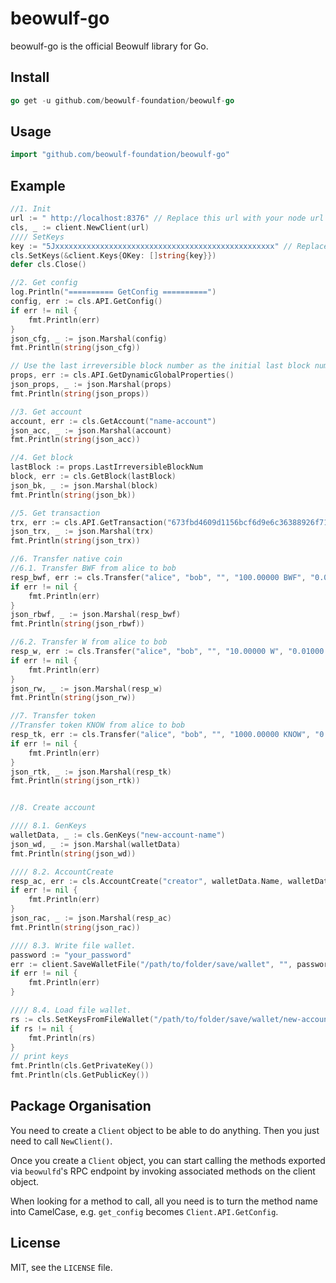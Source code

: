# beowulf-go

beowulf-go is the official Beowulf library for Go.  

## Install
```go
go get -u github.com/beowulf-foundation/beowulf-go
```

## Usage

```go
import "github.com/beowulf-foundation/beowulf-go"
```

## Example

```go
//1. Init
url := " http://localhost:8376" // Replace this url with your node url
cls, _ := client.NewClient(url)
//// SetKeys
key := "5Jxxxxxxxxxxxxxxxxxxxxxxxxxxxxxxxxxxxxxxxxxxxxxxxxx" // Replace your private key
cls.SetKeys(&client.Keys{OKey: []string{key}})
defer cls.Close()

//2. Get config
log.Println("========== GetConfig ==========")
config, err := cls.API.GetConfig()
if err != nil {
    fmt.Println(err)
}
json_cfg, _ := json.Marshal(config)
fmt.Println(string(json_cfg))

// Use the last irreversible block number as the initial last block number.
props, err := cls.API.GetDynamicGlobalProperties()
json_props, _ := json.Marshal(props)
fmt.Println(string(json_props))

//3. Get account
account, err := cls.GetAccount("name-account")
json_acc, _ := json.Marshal(account)
fmt.Println(string(json_acc))

//4. Get block
lastBlock := props.LastIrreversibleBlockNum
block, err := cls.GetBlock(lastBlock)
json_bk, _ := json.Marshal(block)
fmt.Println(string(json_bk))

//5. Get transaction
trx, err := cls.API.GetTransaction("673fbd4609d1156bcf6d9e6c36388926f7116acc")
json_trx, _ := json.Marshal(trx)
fmt.Println(string(json_trx))

//6. Transfer native coin
//6.1. Transfer BWF from alice to bob
resp_bwf, err := cls.Transfer("alice", "bob", "", "100.00000 BWF", "0.01000 W")
if err != nil {
    fmt.Println(err)
}
json_rbwf, _ := json.Marshal(resp_bwf)
fmt.Println(string(json_rbwf))

//6.2. Transfer W from alice to bob
resp_w, err := cls.Transfer("alice", "bob", "", "10.00000 W", "0.01000 W")
if err != nil {
    fmt.Println(err)
}
json_rw, _ := json.Marshal(resp_w)
fmt.Println(string(json_rw))

//7. Transfer token
//Transfer token KNOW from alice to bob
resp_tk, err := cls.Transfer("alice", "bob", "", "1000.00000 KNOW", "0.01000 W")
if err != nil {
    fmt.Println(err)
}
json_rtk, _ := json.Marshal(resp_tk)
fmt.Println(string(json_rtk))


//8. Create account

//// 8.1. GenKeys
walletData, _ := cls.GenKeys("new-account-name")
json_wd, _ := json.Marshal(walletData)
fmt.Println(string(json_wd))

//// 8.2. AccountCreate
resp_ac, err := cls.AccountCreate("creator", walletData.Name, walletData.PublicKey,"0.10000 W")
if err != nil {
    fmt.Println(err)
}
json_rac, _ := json.Marshal(resp_ac)
fmt.Println(string(json_rac))

//// 8.3. Write file wallet.
password := "your_password"
err := client.SaveWalletFile("/path/to/folder/save/wallet", "", password, walletData)
if err != nil {
    fmt.Println(err)
}

//// 8.4. Load file wallet.
rs := cls.SetKeysFromFileWallet("/path/to/folder/save/wallet/new-account-name-wallet.json", password)
if rs != nil {
    fmt.Println(rs)
}
// print keys
fmt.Println(cls.GetPrivateKey())
fmt.Println(cls.GetPublicKey())
```

## Package Organisation

You need to create a `Client` object to be able to do anything.
Then you just need to call `NewClient()`.

Once you create a `Client` object, you can start calling the methods exported
via `beowulfd`'s RPC endpoint by invoking associated methods on the client object.

When looking for a method to call, all you need is to turn the method name into
CamelCase, e.g. `get_config` becomes `Client.API.GetConfig`.

## License

MIT, see the `LICENSE` file.
